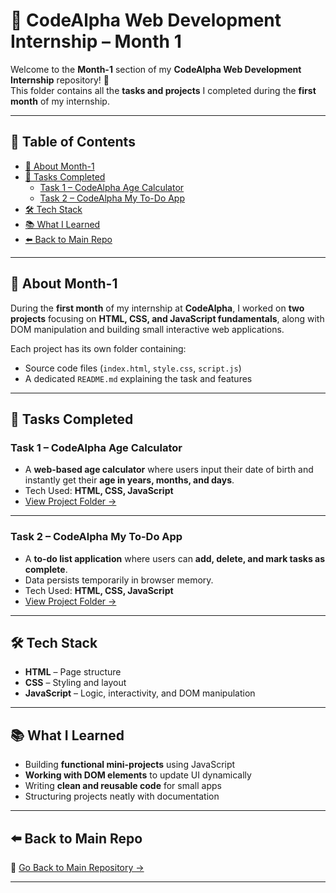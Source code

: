 # 📅 CodeAlpha Web Development Internship – Month 1

Welcome to the **Month-1** section of my **CodeAlpha Web Development Internship** repository! 🚀  
This folder contains all the **tasks and projects** I completed during the **first month** of my internship.

---

## 📌 Table of Contents

- [📖 About Month-1](#-about-month-1)
- [📝 Tasks Completed](#-tasks-completed)
  - [Task 1 – CodeAlpha Age Calculator](#task-1--codealpha-age-calculator)
  - [Task 2 – CodeAlpha My To-Do App](#task-2--codealpha-my-to-do-app)
- [🛠 Tech Stack](#-tech-stack)
- [📚 What I Learned](#-what-i-learned)
- [⬅️ Back to Main Repo](#️-back-to-main-repo)

---

## 📖 About Month-1

During the **first month** of my internship at **CodeAlpha**, I worked on **two projects** focusing on **HTML, CSS, and JavaScript fundamentals**, along with DOM manipulation and building small interactive web applications.

Each project has its own folder containing:
- Source code files (`index.html`, `style.css`, `script.js`)  
- A dedicated `README.md` explaining the task and features

---

## 📝 Tasks Completed

### **Task 1 – CodeAlpha Age Calculator**
- A **web-based age calculator** where users input their date of birth and instantly get their **age in years, months, and days**.  
- Tech Used: **HTML, CSS, JavaScript**  
- [View Project Folder →](./CodeAlpha_AgeCalculator)  

---

### **Task 2 – CodeAlpha My To-Do App**
- A **to-do list application** where users can **add, delete, and mark tasks as complete**.  
- Data persists temporarily in browser memory.  
- Tech Used: **HTML, CSS, JavaScript**  
- [View Project Folder →](./CodeAlpha_My-ToDo-App)  

---

## 🛠 Tech Stack

- **HTML** – Page structure  
- **CSS** – Styling and layout  
- **JavaScript** – Logic, interactivity, and DOM manipulation  

---

## 📚 What I Learned

- Building **functional mini-projects** using JavaScript  
- **Working with DOM elements** to update UI dynamically  
- Writing **clean and reusable code** for small apps  
- Structuring projects neatly with documentation  

---

## ⬅️ Back to Main Repo

🔗 [Go Back to Main Repository →](../)

---

